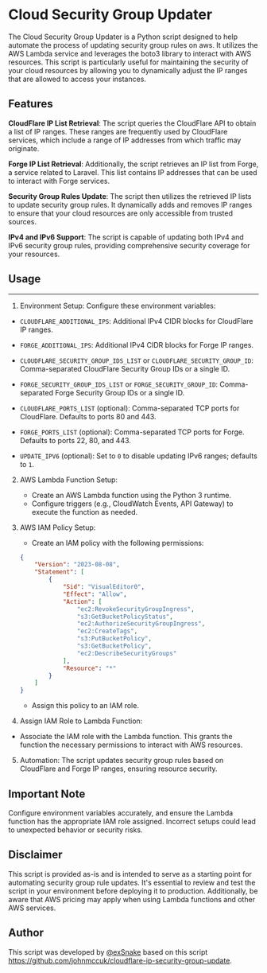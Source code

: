 # Cloud Security Group Updater
The Cloud Security Group Updater is a Python script designed to help automate the process of updating security group rules on aws. It utilizes the AWS Lambda service and leverages the boto3 library to interact with AWS resources. This script is particularly useful for maintaining the security of your cloud resources by allowing you to dynamically adjust the IP ranges that are allowed to access your instances.
## Features

**CloudFlare IP List Retrieval**: The script queries the CloudFlare API to obtain a list of IP ranges. These ranges are frequently used by CloudFlare services, which include a range of IP addresses from which traffic may originate.

**Forge IP List Retrieval**: Additionally, the script retrieves an IP list from Forge, a service related to Laravel. This list contains IP addresses that can be used to interact with Forge services.

**Security Group Rules Update**: The script then utilizes the retrieved IP lists to update security group rules. It dynamically adds and removes IP ranges to ensure that your cloud resources are only accessible from trusted sources.

**IPv4 and IPv6 Support**: The script is capable of updating both IPv4 and IPv6 security group rules, providing comprehensive security coverage for your resources.



## Usage
-----

1.  Environment Setup: Configure these environment variables:

-   `CLOUDFLARE_ADDITIONAL_IPS`: Additional IPv4 CIDR blocks for CloudFlare IP ranges.

-   `FORGE_ADDITIONAL_IPS`: Additional IPv4 CIDR blocks for Forge IP ranges.

-   `CLOUDFLARE_SECURITY_GROUP_IDS_LIST` or `CLOUDFLARE_SECURITY_GROUP_ID`: Comma-separated CloudFlare Security Group IDs or a single ID.

-   `FORGE_SECURITY_GROUP_IDS_LIST` or `FORGE_SECURITY_GROUP_ID`: Comma-separated Forge Security Group IDs or a single ID.

-   `CLOUDFLARE_PORTS_LIST` (optional): Comma-separated TCP ports for CloudFlare. Defaults to ports 80 and 443.

-   `FORGE_PORTS_LIST` (optional): Comma-separated TCP ports for Forge. Defaults to ports 22, 80, and 443.

-   `UPDATE_IPV6` (optional): Set to `0` to disable updating IPv6 ranges; defaults to `1`.

2.  AWS Lambda Function Setup:

    -   Create an AWS Lambda function using the Python 3 runtime.
    -   Configure triggers (e.g., CloudWatch Events, API Gateway) to execute the function as needed.
3.  AWS IAM Policy Setup:

    -   Create an IAM policy with the following permissions:


    ```json
    {
        "Version": "2023-08-08",
        "Statement": [
            {
                "Sid": "VisualEditor0",
                "Effect": "Allow",
                "Action": [
                    "ec2:RevokeSecurityGroupIngress",
                    "s3:GetBucketPolicyStatus",
                    "ec2:AuthorizeSecurityGroupIngress",
                    "ec2:CreateTags",
                    "s3:PutBucketPolicy",
                    "s3:GetBucketPolicy",
                    "ec2:DescribeSecurityGroups"
                ],
                "Resource": "*"
            }
        ]
    }
    ```

    -   Assign this policy to an IAM role.
4.  Assign IAM Role to Lambda Function:

 - Associate the IAM role with the Lambda function. This grants the function the necessary permissions to interact with AWS resources.
5.  Automation: The script updates security group rules based on CloudFlare and Forge IP ranges, ensuring resource security.
## Important Note

Configure environment variables accurately, and ensure the Lambda function has the appropriate IAM role assigned. Incorrect setups could lead to unexpected behavior or security risks.
## Disclaimer

This script is provided as-is and is intended to serve as a starting point for automating security group rule updates. It's essential to review and test the script in your environment before deploying it to production. Additionally, be aware that AWS pricing may apply when using Lambda functions and other AWS services.


## Author

This script was developed by [@exSnake](https://www.github.com/exSnake) based on this script https://github.com/johnmccuk/cloudflare-ip-security-group-update.


